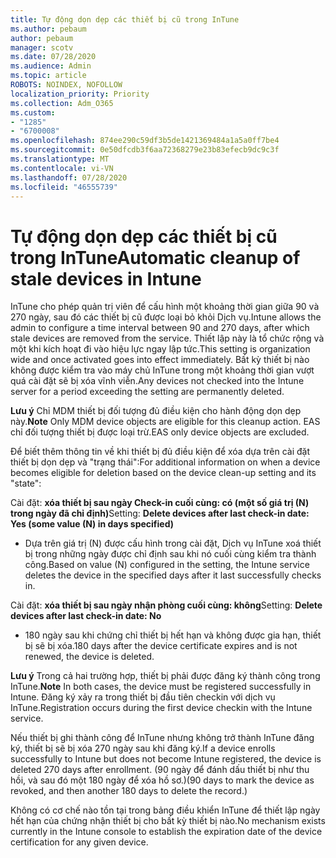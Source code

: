 ```yaml
---
title: Tự động dọn dẹp các thiết bị cũ trong InTune
ms.author: pebaum
author: pebaum
manager: scotv
ms.date: 07/28/2020
ms.audience: Admin
ms.topic: article
ROBOTS: NOINDEX, NOFOLLOW
localization_priority: Priority
ms.collection: Adm_O365
ms.custom:
- "1285"
- "6700008"
ms.openlocfilehash: 874ee290c59df3b5de1421369484a1a5a0ff7be4
ms.sourcegitcommit: 0e50dfcdb3f6aa72368279e23b83efecb9dc9c3f
ms.translationtype: MT
ms.contentlocale: vi-VN
ms.lasthandoff: 07/28/2020
ms.locfileid: "46555739"
---
```

# <a name="automatic-cleanup-of-stale-devices-in-intune"></a><span data-ttu-id="e6dfb-102">Tự động dọn dẹp các thiết bị cũ trong InTune</span><span class="sxs-lookup"><span data-stu-id="e6dfb-102">Automatic cleanup of stale devices in Intune</span></span>

<span data-ttu-id="e6dfb-103">InTune cho phép quản trị viên để cấu hình một khoảng thời gian giữa 90 và 270 ngày, sau đó các thiết bị cũ được loại bỏ khỏi Dịch vụ.</span><span class="sxs-lookup"><span data-stu-id="e6dfb-103">Intune allows the admin to configure a time interval between 90 and 270 days, after which stale devices are removed from the service.</span></span> <span data-ttu-id="e6dfb-104">Thiết lập này là tổ chức rộng và một khi kích hoạt đi vào hiệu lực ngay lập tức.</span><span class="sxs-lookup"><span data-stu-id="e6dfb-104">This setting is organization wide and once activated goes into effect immediately.</span></span> <span data-ttu-id="e6dfb-105">Bất kỳ thiết bị nào không được kiểm tra vào máy chủ InTune trong một khoảng thời gian vượt quá cài đặt sẽ bị xóa vĩnh viễn.</span><span class="sxs-lookup"><span data-stu-id="e6dfb-105">Any devices not checked into the Intune server for a period exceeding the setting are permanently deleted.</span></span>

<span data-ttu-id="e6dfb-106">**Lưu ý** Chỉ MDM thiết bị đối tượng đủ điều kiện cho hành động dọn dẹp này.</span><span class="sxs-lookup"><span data-stu-id="e6dfb-106">**Note** Only MDM device objects are eligible for this cleanup action.</span></span> <span data-ttu-id="e6dfb-107">EAS chỉ đối tượng thiết bị được loại trừ.</span><span class="sxs-lookup"><span data-stu-id="e6dfb-107">EAS only device objects are excluded.</span></span>

<span data-ttu-id="e6dfb-108">Để biết thêm thông tin về khi thiết bị đủ điều kiện để xóa dựa trên cài đặt thiết bị dọn dẹp và "trạng thái":</span><span class="sxs-lookup"><span data-stu-id="e6dfb-108">For additional information on when a device becomes eligible for deletion based on the device clean-up setting and its "state":</span></span>

<span data-ttu-id="e6dfb-109">Cài đặt: **xóa thiết bị sau ngày Check-in cuối cùng: có (một số giá trị (N) trong ngày đã chỉ định)**</span><span class="sxs-lookup"><span data-stu-id="e6dfb-109">Setting: **Delete devices after last check-in date: Yes (some value (N) in days specified)**</span></span>

- <span data-ttu-id="e6dfb-110">Dựa trên giá trị (N) được cấu hình trong cài đặt, Dịch vụ InTune xoá thiết bị trong những ngày được chỉ định sau khi nó cuối cùng kiểm tra thành công.</span><span class="sxs-lookup"><span data-stu-id="e6dfb-110">Based on value (N) configured in the setting, the Intune service deletes the device in the specified days after it last successfully checks in.</span></span>

<span data-ttu-id="e6dfb-111">Cài đặt: **xóa thiết bị sau ngày nhận phòng cuối cùng: không**</span><span class="sxs-lookup"><span data-stu-id="e6dfb-111">Setting:  **Delete devices after last check-in date: No**</span></span>

- <span data-ttu-id="e6dfb-112">180 ngày sau khi chứng chỉ thiết bị hết hạn và không được gia hạn, thiết bị sẽ bị xóa.</span><span class="sxs-lookup"><span data-stu-id="e6dfb-112">180 days after the device certificate expires and is not renewed, the device is deleted.</span></span>

<span data-ttu-id="e6dfb-113">**Lưu ý** Trong cả hai trường hợp, thiết bị phải được đăng ký thành công trong InTune.</span><span class="sxs-lookup"><span data-stu-id="e6dfb-113">**Note** In both cases, the device must be registered successfully in Intune.</span></span> <span data-ttu-id="e6dfb-114">Đăng ký xảy ra trong thiết bị đầu tiên checkin với dịch vụ InTune.</span><span class="sxs-lookup"><span data-stu-id="e6dfb-114">Registration occurs during the first device checkin with the Intune service.</span></span>

<span data-ttu-id="e6dfb-115">Nếu thiết bị ghi thành công để InTune nhưng không trở thành InTune đăng ký, thiết bị sẽ bị xóa 270 ngày sau khi đăng ký.</span><span class="sxs-lookup"><span data-stu-id="e6dfb-115">If a device enrolls successfully to Intune but does not become Intune registered, the device is deleted 270 days after enrollment.</span></span> <span data-ttu-id="e6dfb-116">(90 ngày để đánh dấu thiết bị như thu hồi, và sau đó một 180 ngày để xóa hồ sơ.)</span><span class="sxs-lookup"><span data-stu-id="e6dfb-116">(90 days to mark the device as revoked, and then another 180 days to delete the record.)</span></span>

<span data-ttu-id="e6dfb-117">Không có cơ chế nào tồn tại trong bảng điều khiển InTune để thiết lập ngày hết hạn của chứng nhận thiết bị cho bất kỳ thiết bị nào.</span><span class="sxs-lookup"><span data-stu-id="e6dfb-117">No mechanism exists currently in the Intune console to establish the expiration date of the device certification for any given device.</span></span>